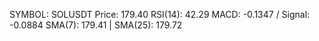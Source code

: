 SYMBOL: SOLUSDT
Price: 179.40
RSI(14): 42.29
MACD: -0.1347 / Signal: -0.0884
SMA(7): 179.41 | SMA(25): 179.72
